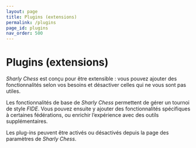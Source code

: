 ```yaml
---
layout: page
title: Plugins (extensions)
permalink: /plugins
page_id: plugins
nav_order: 500
---
```


# Plugins (extensions)

_Sharly Chess_ est conçu pour être extensible : vous pouvez ajouter des fonctionnalités selon vos besoins et désactiver celles qui ne vous sont pas utiles.

Les fonctionnalités de base de _Sharly Chess_ permettent de gérer un tournoi de style _FIDE_. Vous pouvez ensuite y ajouter des fonctionnalités spécifiques à certaines fédérations, ou enrichir l’expérience avec des outils supplémentaires.

Les plug-ins peuvent être activés ou désactivés depuis la page des paramètres de _Sharly Chess_.

